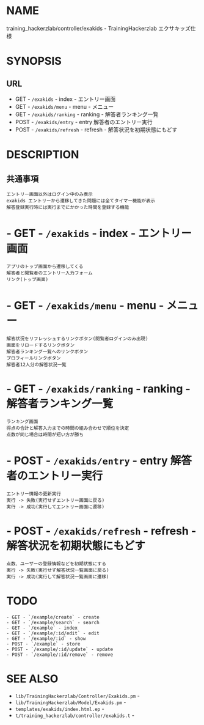 # NAME

training_hackerzlab/controller/exakids - TrainingHackerzlab エクサキッズ仕様

# SYNOPSIS

## URL

- GET - `/exakids` - index - エントリー画面
- GET - `/exakids/menu` - menu - メニュー
- GET - `/exakids/ranking` - ranking - 解答者ランキング一覧
- POST - `/exakids/entry` - entry 解答者のエントリー実行
- POST - `/exakids/refresh` - refresh - 解答状況を初期状態にもどす

# DESCRIPTION

## 共通事項

```
エントリー画面以外はログイン中のみ表示
exakids エントリーから遷移してきた問題には全てタイマー機能が表示
解答登録実行時には実行までにかかった時間を登録する機能
```

# - GET - `/exakids` - index - エントリー画面

```
アプリのトップ画面から遷移してくる
解答者と閲覧者のエントリー入力フォーム
リンク(トップ画面)
```

# - GET - `/exakids/menu` - menu - メニュー

```
解答状況をリフレッシュするリンクボタン(閲覧者ログインのみ出現)
画面をリロードするリンクボタン
解答者ランキング一覧へのリンクボタン
プロフィールリンクボタン
解答者12人分の解答状況一覧
```

# - GET - `/exakids/ranking` - ranking - 解答者ランキング一覧

```
ランキング画面
得点の合計と解答入力までの時間の組み合わせで順位を決定
点数が同じ場合は時間が短い方が勝ち
```

# - POST - `/exakids/entry` - entry 解答者のエントリー実行

```
エントリー情報の更新実行
実行 -> 失敗(実行せずエントリー画面に戻る)
実行 -> 成功(実行してエントリー画面に遷移)
```

# - POST - `/exakids/refresh` - refresh - 解答状況を初期状態にもどす

```
点数、ユーザーの登録情報などを初期状態にする
実行 -> 失敗(実行せず解答状況一覧画面に戻る)
実行 -> 成功(実行して解答状況一覧画面に遷移)
```

# TODO

```
- GET - `/example/create` - create
- GET - `/example/search` - search
- GET - `/example` - index
- GET - `/example/:id/edit` - edit
- GET - `/example/:id` - show
- POST - `/example` - store
- POST - `/example/:id/update` - update
- POST - `/example/:id/remove` - remove
```

# SEE ALSO

- `lib/TrainingHackerzlab/Controller/Exakids.pm` -
- `lib/TrainingHackerzlab/Model/Exakids.pm` -
- `templates/exakids/index.html.ep` -
- `t/training_hackerzlab/controller/exakids.t` -

